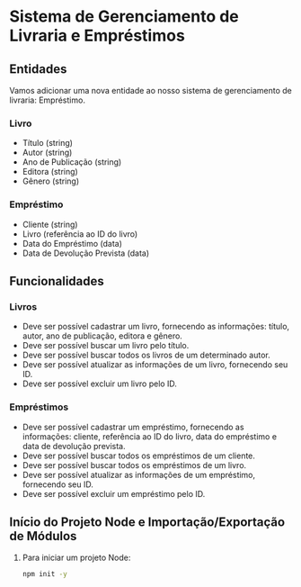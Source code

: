 # Sistema de Gerenciamento de Livraria e Empréstimos

## Entidades
Vamos adicionar uma nova entidade ao nosso sistema de gerenciamento de livraria: Empréstimo.

### Livro
- Título (string)
- Autor (string)
- Ano de Publicação (string)
- Editora (string)
- Gênero (string)

### Empréstimo
- Cliente (string)
- Livro (referência ao ID do livro)
- Data do Empréstimo (data)
- Data de Devolução Prevista (data)

## Funcionalidades
### Livros
- Deve ser possível cadastrar um livro, fornecendo as informações: título, autor, ano de publicação, editora e gênero.
- Deve ser possível buscar um livro pelo título.
- Deve ser possível buscar todos os livros de um determinado autor.
- Deve ser possível atualizar as informações de um livro, fornecendo seu ID.
- Deve ser possível excluir um livro pelo ID.

### Empréstimos
- Deve ser possível cadastrar um empréstimo, fornecendo as informações: cliente, referência ao ID do livro, data do empréstimo e data de devolução prevista.
- Deve ser possível buscar todos os empréstimos de um cliente.
- Deve ser possível buscar todos os empréstimos de um livro.
- Deve ser possível atualizar as informações de um empréstimo, fornecendo seu ID.
- Deve ser possível excluir um empréstimo pelo ID.

## Início do Projeto Node e Importação/Exportação de Módulos
1. Para iniciar um projeto Node:
   ```bash
   npm init -y
   ```
  